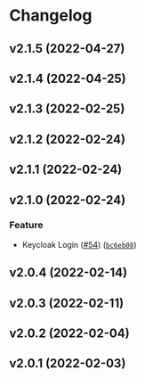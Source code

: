 # Changelog

<!--next-version-placeholder-->

## v2.1.5 (2022-04-27)


## v2.1.4 (2022-04-25)


## v2.1.3 (2022-02-25)


## v2.1.2 (2022-02-24)


## v2.1.1 (2022-02-24)


## v2.1.0 (2022-02-24)
### Feature
* Keycloak Login ([#54](https://github.com/WIPACrepo/mou-dashboard/issues/54)) ([`bc6eb08`](https://github.com/WIPACrepo/mou-dashboard/commit/bc6eb08bf560bbc45a8ae63924003f93e7faa2b6))

## v2.0.4 (2022-02-14)


## v2.0.3 (2022-02-11)


## v2.0.2 (2022-02-04)


## v2.0.1 (2022-02-03)

